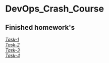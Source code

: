 # DevOps_Crash_Course

## Finished homework's

*[Task-1](./Task_1/Task1.md)*<br>
*[Task-2](./Task_2/Task2.md)*<br>
*[Task-3](./Task_3/Task3.md)*<br>
*[Task-4](./Task_4/Task4.md)*<br>
